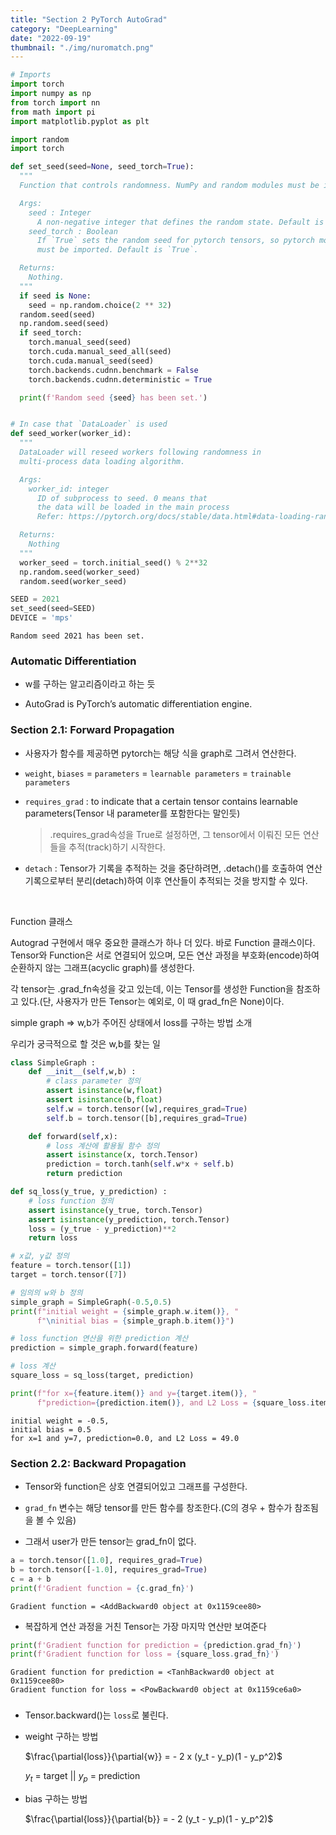 ```yaml
---
title: "Section 2 PyTorch AutoGrad"
category: "DeepLearning"
date: "2022-09-19"
thumbnail: "./img/nuromatch.png"
---
```


```python
# Imports
import torch
import numpy as np
from torch import nn
from math import pi
import matplotlib.pyplot as plt

import random
import torch

def set_seed(seed=None, seed_torch=True):
  """
  Function that controls randomness. NumPy and random modules must be imported.

  Args:
    seed : Integer
      A non-negative integer that defines the random state. Default is `None`.
    seed_torch : Boolean
      If `True` sets the random seed for pytorch tensors, so pytorch module
      must be imported. Default is `True`.

  Returns:
    Nothing.
  """
  if seed is None:
    seed = np.random.choice(2 ** 32)
  random.seed(seed)
  np.random.seed(seed)
  if seed_torch:
    torch.manual_seed(seed)
    torch.cuda.manual_seed_all(seed)
    torch.cuda.manual_seed(seed)
    torch.backends.cudnn.benchmark = False
    torch.backends.cudnn.deterministic = True

  print(f'Random seed {seed} has been set.')


# In case that `DataLoader` is used
def seed_worker(worker_id):
  """
  DataLoader will reseed workers following randomness in
  multi-process data loading algorithm.

  Args:
    worker_id: integer
      ID of subprocess to seed. 0 means that
      the data will be loaded in the main process
      Refer: https://pytorch.org/docs/stable/data.html#data-loading-randomness for more details

  Returns:
    Nothing
  """
  worker_seed = torch.initial_seed() % 2**32
  np.random.seed(worker_seed)
  random.seed(worker_seed)
```

```python
SEED = 2021
set_seed(seed=SEED)
DEVICE = 'mps'
```

    Random seed 2021 has been set.

### Automatic Differentiation

- w를 구하는 알고리즘이라고 하는 듯

- AutoGrad is PyTorch’s automatic differentiation engine.

### Section 2.1: Forward Propagation

- 사용자가 함수를 제공하면 pytorch는 해당 식을 graph로 그려서 연산한다.

- `weight`, `biases` = `parameters` = `learnable parameters` = `trainable parameters`

- `requires_grad` : to indicate that a certain tensor contains learnable parameters(Tensor 내 parameter를 포함한다는 말인듯)

  > .requires_grad속성을 True로 설정하면, 그 tensor에서 이뤄진 모든 연산들을 추적(track)하기 시작한다.

- `detach` : Tensor가 기록을 추적하는 것을 중단하려면, .detach()를 호출하여 연산 기록으로부터 분리(detach)하여 이후 연산들이 추적되는 것을 방지할 수 있다.

<br/>

Function 클래스

Autograd 구현에서 매우 중요한 클래스가 하나 더 있다. 바로 Function 클래스이다. Tensor와 Function은 서로 연결되어 있으며, 모든 연산 과정을 부호화(encode)하여 순환하지 않는 그래프(acyclic graph)를 생성한다.

각 tensor는 .grad_fn속성을 갖고 있는데, 이는 Tensor를 생성한 Function을 참조하고 있다.(단, 사용자가 만든 Tensor는 예외로, 이 때 grad_fn은 None)이다.

simple graph => w,b가 주어진 상태에서 loss를 구하는 방법 소개

우리가 궁극적으로 할 것은 w,b를 찾는 일

```python
class SimpleGraph :
    def __init__(self,w,b) :
        # class parameter 정의
        assert isinstance(w,float)
        assert isinstance(b,float)
        self.w = torch.tensor([w],requires_grad=True)
        self.b = torch.tensor([b],requires_grad=True)

    def forward(self,x):
        # loss 계산에 활용될 함수 정의
        assert isinstance(x, torch.Tensor)
        prediction = torch.tanh(self.w*x + self.b)
        return prediction

def sq_loss(y_true, y_prediction) :
    # loss function 정의
    assert isinstance(y_true, torch.Tensor)
    assert isinstance(y_prediction, torch.Tensor)
    loss = (y_true - y_prediction)**2
    return loss

# x값, y값 정의
feature = torch.tensor([1])
target = torch.tensor([7])

# 임의의 w와 b 정의
simple_graph = SimpleGraph(-0.5,0.5)
print(f"initial weight = {simple_graph.w.item()}, "
      f"\ninitial bias = {simple_graph.b.item()}")

# loss function 연산을 위한 prediction 계산
prediction = simple_graph.forward(feature)

# loss 계산
square_loss = sq_loss(target, prediction)

print(f"for x={feature.item()} and y={target.item()}, "
      f"prediction={prediction.item()}, and L2 Loss = {square_loss.item()}")
```

    initial weight = -0.5,
    initial bias = 0.5
    for x=1 and y=7, prediction=0.0, and L2 Loss = 49.0

### Section 2.2: Backward Propagation

- Tensor와 function은 상호 연결되어있고 그래프를 구성한다.

- `grad_fn` 변수는 해당 tensor를 만든 함수를 창조한다.(C의 경우 + 함수가 참조됨을 볼 수 있음)

- 그래서 user가 만든 tensor는 grad_fn이 없다.

```python
a = torch.tensor([1.0], requires_grad=True)
b = torch.tensor([-1.0], requires_grad=True)
c = a + b
print(f'Gradient function = {c.grad_fn}')
```

    Gradient function = <AddBackward0 object at 0x1159cee80>

- 복잡하게 연산 과정을 거친 Tensor는 가장 마지막 연산만 보여준다

```python
print(f'Gradient function for prediction = {prediction.grad_fn}')
print(f'Gradient function for loss = {square_loss.grad_fn}')
```

    Gradient function for prediction = <TanhBackward0 object at 0x1159cee80>
    Gradient function for loss = <PowBackward0 object at 0x1159ce6a0>

###

- Tensor.backward()는 `loss`로 불린다.

- weight 구하는 방법

  $\frac{\partial{loss}}{\partial{w}} = - 2 x (y_t - y_p)(1 - y_p^2)$

  $y_t$ = target || $y_p$ = prediction

- bias 구하는 방법

  $\frac{\partial{loss}}{\partial{b}} = - 2 (y_t - y_p)(1 - y_p^2)$
